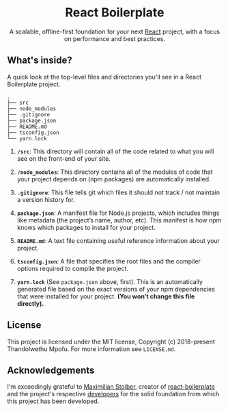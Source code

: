 <div align="center">
  <h1>React Boilerplate</h1>
  A scalable, offline-first foundation for your next <a href="https://reactjs.org/">React</a> project, with a focus on performance and best practices.
</div>

## What's inside?

A quick look at the top-level files and directories you'll see in a React Boilerplate project.

    .
    ├── src
    ├── node_modules
    ├── .gitignore
    ├── package.json
    ├── README.md
    ├── tsconfig.json
    └── yarn.lock

1.  **`/src`**: This directory will contain all of the code related to what you will see on the front-end of your site.

2.  **`/node_modules`**: This directory contains all of the modules of code that your project depends on (npm packages) are automatically installed.

3.  **`.gitignore`**: This file tells git which files it should not track / not maintain a version history for.

4.  **`package.json`**: A manifest file for Node.js projects, which includes things like metadata (the project’s name, author, etc). This manifest is how npm knows which packages to install for your project.

5.  **`README.md`**: A text file containing useful reference information about your project.

6.  **`tsconfig.json`**: A file that specifies the root files and the compiler options required to compile the project.

7.  **`yarn.lock`** (See `package.json` above, first). This is an automatically generated file based on the exact versions of your npm dependencies that were installed for your project. **(You won’t change this file directly).**

## License

This project is licensed under the MIT license, Copyright (c) 2018-present Thandolwethu Mpofu. For more information see `LICENSE.md`.

## Acknowledgements

I'm exceedingly grateful to [Maximilian
Stoiber](https://github.com/mxstbr), creator of [react-boilerplate](https://github.com/react-boilerplate/react-boilerplate) and the project's respective [developers](https://github.com/orgs/react-boilerplate/teams/core) for the solid foundation from which this project has been developed.
